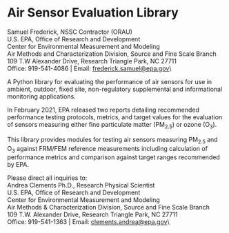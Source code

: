 # Air Sensor Evaluation Library

Samuel Frederick, NSSC Contractor (ORAU)\
U.S. EPA, Office of Research and Development\
Center for Environmental Measurement and Modeling\
Air Methods and Characterization Division, Source and Fine Scale Branch\
109 T.W Alexander Drive, Research Triangle Park, NC 27711\
Office: 919-541-4086 | Email: frederick.samuel@epa.gov\

A Python library for evaluating the performance of air sensors for use in
ambient, outdoor, fixed site, non-regulatory supplemental and informational
monitoring applications.

In February 2021, EPA released two reports detailing recommended
performance testing protocols, metrics, and target values for
the evaluation of sensors measuring either fine particulate matter (PM<sub>2.5</sub>)
or ozone (O<sub>3</sub>).

This library provides modules for testing air sensors measuring PM<sub>2.5</sub>
and O<sub>3</sub> against FRM/FEM reference measurements including calculation
of performance metrics and comparison against target ranges recommended by EPA.


Please direct all inquiries to:\
Andrea Clements Ph.D., Research Physical Scientist\
U.S. EPA, Office of Research and Development\
Center for Environmental Measurement and Modeling\
Air Methods & Characterization Division, Source and Fine Scale Branch\
109 T.W. Alexander Drive, Research Triangle Park, NC  27711\
Office: 919-541-1363 | Email: clements.andrea@epa.gov\
